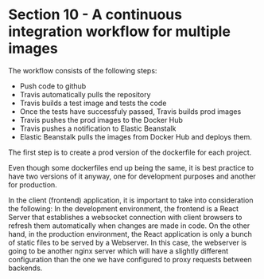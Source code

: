 # **Section 10 - A continuous integration workflow for multiple images**

The workflow consists of the following steps:

- Push code to github
- Travis automatically pulls the repository
- Travis builds a test image and tests the code
- Once the tests have successfuly passed, Travis builds prod images
- Travis pushes the prod images to the Docker Hub
- Travis pushes a notification to Elastic Beanstalk
- Elastic Beanstalk pulls the images from Docker Hub and deploys them.

The first step is to create a prod version of the dockerfile for each project.

Even though some dockerfiles end up being the same, it is best practice to have two versions of it anyway, one for development purposes and another for production.

In the client (frontend) application, it is important to take into consideration the following: In the development environment, the frontend is a React Server that establishes a websocket connection with client browsers to refresh them automatically when changes are made in code. On the other hand, in the production environment, the React application is only a bunch of static files to be served by a Webserver. In this case, the webserver is going to be another nginx server which will have a slightly different configuration than the one we have configured to proxy requests between backends.

